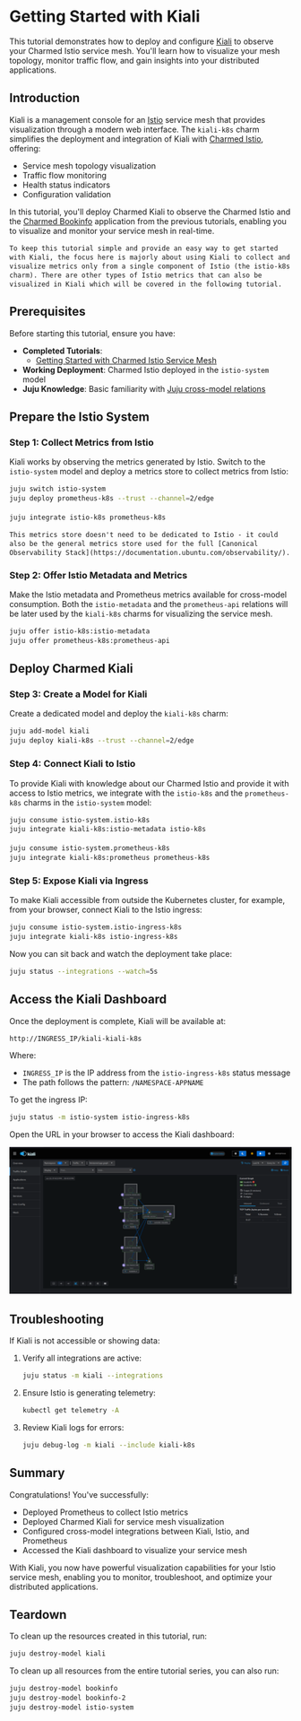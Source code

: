 # Getting Started with Kiali

This tutorial demonstrates how to deploy and configure [Kiali](https://kiali.io) to observe your Charmed Istio service mesh. You'll learn how to visualize your mesh topology, monitor traffic flow, and gain insights into your distributed applications.

## Introduction

Kiali is a management console for an [Istio](https://istio.io) service mesh that provides visualization through a modern web interface. The `kiali-k8s` charm simplifies the deployment and integration of Kiali with [Charmed Istio](./getting-started-with-istio-mesh.md), offering:

- Service mesh topology visualization
- Traffic flow monitoring
- Health status indicators
- Configuration validation

In this tutorial, you'll deploy Charmed Kiali to observe the Charmed Istio and the [Charmed Bookinfo](./getting-started-with-istio-mesh.md#deploy-charmed-bookinfo-application) application from the previous tutorials, enabling you to visualize and monitor your service mesh in real-time.

```{note}
To keep this tutorial simple and provide an easy way to get started with Kiali, the focus here is majorly about using Kiali to collect and visualize metrics only from a single component of Istio (the istio-k8s charm). There are other types of Istio metrics that can also be visualized in Kiali which will be covered in the following tutorial.
```

## Prerequisites

Before starting this tutorial, ensure you have:

- **Completed Tutorials**:
  - [Getting Started with Charmed Istio Service Mesh](./getting-started-with-istio-mesh.md)
- **Working Deployment**: Charmed Istio deployed in the `istio-system` model
- **Juju Knowledge**: Basic familiarity with [Juju cross-model relations](https://documentation.ubuntu.com/juju/stable/reference/cross-model-integration/)

## Prepare the Istio System

### Step 1: Collect Metrics from Istio

Kiali works by observing the metrics generated by Istio. Switch to the `istio-system` model and deploy a metrics store to collect metrics from Istio:

```bash
juju switch istio-system
juju deploy prometheus-k8s --trust --channel=2/edge

juju integrate istio-k8s prometheus-k8s
```

```{note}
This metrics store doesn't need to be dedicated to Istio - it could also be the general metrics store used for the full [Canonical Observability Stack](https://documentation.ubuntu.com/observability/).
```

### Step 2: Offer Istio Metadata and Metrics

Make the Istio metadata and Prometheus metrics available for cross-model consumption. Both the `istio-metadata` and the `prometheus-api` relations will be later used by the `kiali-k8s` charms for visualizing the service mesh.

```bash
juju offer istio-k8s:istio-metadata
juju offer prometheus-k8s:prometheus-api
```

## Deploy Charmed Kiali

### Step 3: Create a Model for Kiali

Create a dedicated model and deploy the `kiali-k8s` charm:

```bash
juju add-model kiali
juju deploy kiali-k8s --trust --channel=2/edge
```

### Step 4: Connect Kiali to Istio

To provide Kiali with knowledge about our Charmed Istio and provide it with access to Istio metrics, we integrate with the `istio-k8s` and the `prometheus-k8s` charms in the `istio-system` model:

```bash
juju consume istio-system.istio-k8s
juju integrate kiali-k8s:istio-metadata istio-k8s

juju consume istio-system.prometheus-k8s
juju integrate kiali-k8s:prometheus prometheus-k8s
```

### Step 5: Expose Kiali via Ingress

To make Kiali accessible from outside the Kubernetes cluster, for example, from your browser, connect Kiali to the Istio ingress:

```bash
juju consume istio-system.istio-ingress-k8s
juju integrate kiali-k8s istio-ingress-k8s
```

Now you can sit back and watch the deployment take place:

```bash
juju status --integrations --watch=5s
```

## Access the Kiali Dashboard

Once the deployment is complete, Kiali will be available at:

```
http://INGRESS_IP/kiali-kiali-k8s
```

Where:
- `INGRESS_IP` is the IP address from the `istio-ingress-k8s` status message
- The path follows the pattern: `/NAMESPACE-APPNAME`

To get the ingress IP:

```bash
juju status -m istio-system istio-ingress-k8s
```

Open the URL in your browser to access the Kiali dashboard:

![Kiali dashboard showing service mesh topology](../assets/images/kiali.png)

## Troubleshooting

If Kiali is not accessible or showing data:

1. Verify all integrations are active:
   ```bash
   juju status -m kiali --integrations
   ```

2. Ensure Istio is generating telemetry:
   ```bash
   kubectl get telemetry -A
   ```

3. Review Kiali logs for errors:
   ```bash
   juju debug-log -m kiali --include kiali-k8s
   ```

## Summary

Congratulations! You've successfully:

- Deployed Prometheus to collect Istio metrics
- Deployed Charmed Kiali for service mesh visualization
- Configured cross-model integrations between Kiali, Istio, and Prometheus
- Accessed the Kiali dashboard to visualize your service mesh

With Kiali, you now have powerful visualization capabilities for your Istio service mesh, enabling you to monitor, troubleshoot, and optimize your distributed applications.

## Teardown

To clean up the resources created in this tutorial, run:

```bash
juju destroy-model kiali
```

To clean up all resources from the entire tutorial series, you can also run:
```bash
juju destroy-model bookinfo
juju destroy-model bookinfo-2
juju destroy-model istio-system
```
